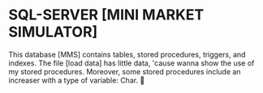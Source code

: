 # SQL-SERVER [MINI MARKET SIMULATOR]
This database [MMS] contains tables, stored procedures, triggers, and indexes. The file [load data] has little data, 'cause wanna show the use of my stored procedures. Moreover, some stored procedures include an increaser with a type of variable: Char. 📃
